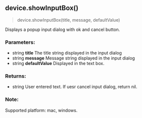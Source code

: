 
## device.showInputBox()

> device.showInputBox(title, message, defaultValue)

Displays a popup input dialog with ok and cancel button.

### Parameters:

-   string **title** The title string displayed in the input dialog
-   string **message** Message string displayed in the input dialog
-   string **defaultValue** Displayed in the text box.

### Returns:

-   string User entered text. If uesr cancel input dialog, return nil.

### Note:

Supported platform: mac, windows.
